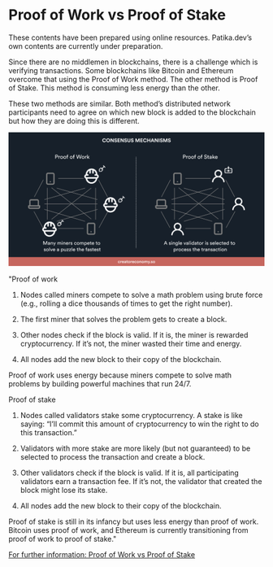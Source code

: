 # Proof of Work vs Proof of Stake

These contents have been prepared using online resources. Patika.dev’s own contents are currently under preparation.

Since there are no middlemen in blockchains, there is a challenge which is verifying transactions. Some blockchains like Bitcoin and Ethereum overcome that using the Proof of Work method. The other method is Proof of Stake. This method is consuming less energy than the other. 

These two methods are similar. Both method’s distributed network participants need to agree on which new block is added to the blockchain but how they are doing this is different.

![images](https://raw.githubusercontent.com/Kodluyoruz/taskforce/main/Web3/proofWorkProofofStake/figures/mechanisms.png)

"Proof of work
1. Nodes called miners compete to solve a math problem using brute force (e.g., rolling a dice thousands of times to get the right number).

2. The first miner that solves the problem gets to create a block.

3. Other nodes check if the block is valid. If it is, the miner is rewarded cryptocurrency. If it’s not, the miner wasted their time and energy.

4. All nodes add the new block to their copy of the blockchain.

Proof of work uses energy because miners compete to solve math problems by building powerful machines that run 24/7.

Proof of stake
1. Nodes called validators stake some cryptocurrency. A stake is like saying: “I’ll commit this amount of cryptocurrency to win the right to do this transaction.”

2. Validators with more stake are more likely (but not guaranteed) to be selected to process the transaction and create a block.

3. Other validators check if the block is valid. If it is, all participating validators earn a transaction fee. If it’s not, the validator that created the block might lose its stake.

4. All nodes add the new block to their copy of the blockchain.

Proof of stake is still in its infancy but uses less energy than proof of work. Bitcoin uses proof of work, and Ethereum is currently transitioning from proof of work to proof of stake."


[For further information: Proof of Work vs Proof of Stake](https://creatoreconomy.so/p/curious-beginner-guide-to-crypto?s=r)












